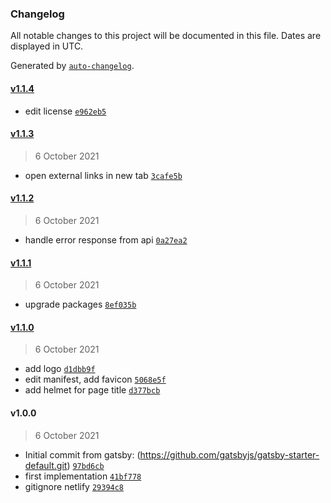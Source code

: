 ### Changelog

All notable changes to this project will be documented in this file. Dates are displayed in UTC.

Generated by [`auto-changelog`](https://github.com/CookPete/auto-changelog).

#### [v1.1.4](https://github.com/gabriardi/beautifuldienstplan/compare/v1.1.3...v1.1.4)

- edit license [`e962eb5`](https://github.com/gabriardi/beautifuldienstplan/commit/e962eb5a1245c7bf20835a47f9632a6fafb16d3e)

#### [v1.1.3](https://github.com/gabriardi/beautifuldienstplan/compare/v1.1.2...v1.1.3)

> 6 October 2021

- open external links in new tab [`3cafe5b`](https://github.com/gabriardi/beautifuldienstplan/commit/3cafe5b27c094c1d45b6e011f80abe1dfdcb55b2)

#### [v1.1.2](https://github.com/gabriardi/beautifuldienstplan/compare/v1.1.1...v1.1.2)

> 6 October 2021

- handle error response from api [`0a27ea2`](https://github.com/gabriardi/beautifuldienstplan/commit/0a27ea22ce28fb23c92b4fab5fecf12d0148c215)

#### [v1.1.1](https://github.com/gabriardi/beautifuldienstplan/compare/v1.1.0...v1.1.1)

> 6 October 2021

- upgrade packages [`8ef035b`](https://github.com/gabriardi/beautifuldienstplan/commit/8ef035b1ba2c0d9c5de53a950409711347f2d126)

#### [v1.1.0](https://github.com/gabriardi/beautifuldienstplan/compare/v1.0.0...v1.1.0)

> 6 October 2021

- add logo [`d1dbb9f`](https://github.com/gabriardi/beautifuldienstplan/commit/d1dbb9f15635a73b83f3e281386d7ea3fd015ab9)
- edit manifest, add favicon [`5068e5f`](https://github.com/gabriardi/beautifuldienstplan/commit/5068e5f6439b73c38e26df12c6a560beab0a09f4)
- add helmet for page title [`d377bcb`](https://github.com/gabriardi/beautifuldienstplan/commit/d377bcbc9752c48c642ffdc46cceb394ac881814)

#### v1.0.0

> 6 October 2021

- Initial commit from gatsby: (https://github.com/gatsbyjs/gatsby-starter-default.git) [`97bd6cb`](https://github.com/gabriardi/beautifuldienstplan/commit/97bd6cb04eb8494eee222ee5c3694014a37e13a8)
- first implementation [`41bf778`](https://github.com/gabriardi/beautifuldienstplan/commit/41bf7781919cf681ce788a157c32254d8235f124)
- gitignore netlify [`29394c8`](https://github.com/gabriardi/beautifuldienstplan/commit/29394c832cfcbcf573687136e94d544879592fb1)
